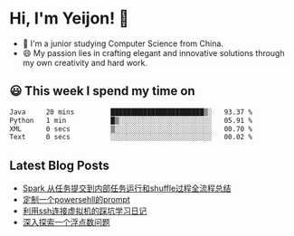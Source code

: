 <!--

Here are some ideas to get you started:

- 🔭 I’m currently working on ...
- 🌱 I’m currently learning ...
- 👯 I’m looking to collaborate on ...
- 🤔 I’m looking for help with ...
- 💬 Ask me about ...
- 📫 How to reach me: ...
- 😄 Pronouns: ...
- ⚡ Fun fact: ...
-->

# Hi, I'm Yeijon! 👋

- 🔭 I'm a junior studying Computer Science from China.
- 😄 My passion lies in crafting elegant and innovative solutions through my own creativity and hard work.

## 😃 This week I spend my time on
<!--START_SECTION:waka-->

```txt
Java     20 mins         ███████████████████████▒░   93.37 %
Python   1 min           █▒░░░░░░░░░░░░░░░░░░░░░░░   05.91 %
XML      0 secs          ▒░░░░░░░░░░░░░░░░░░░░░░░░   00.70 %
Text     0 secs          ░░░░░░░░░░░░░░░░░░░░░░░░░   00.02 %
```

<!--END_SECTION:waka-->

## Latest Blog Posts
<!-- BLOG-POST-LIST:START -->
- [Spark 从任务提交到内部任务运行和shuffle过程全流程总结](https://yeijon.github.io/posts/Spark-%E4%BB%8E%E4%BB%BB%E5%8A%A1%E6%8F%90%E4%BA%A4%E5%88%B0%E5%86%85%E9%83%A8%E4%BB%BB%E5%8A%A1%E8%BF%90%E8%A1%8C%E5%92%8Cshuffle%E8%BF%87%E7%A8%8B%E5%85%A8%E6%B5%81%E7%A8%8B%E6%80%BB%E7%BB%93/)
- [定制一个powersehll的prompt](https://yeijon.github.io/posts/%E5%AE%9A%E5%88%B6%E4%B8%80%E4%B8%AApowersehll%E7%9A%84prompt/)
- [利用ssh连接虚拟机的踩坑学习日记](https://yeijon.github.io/posts/%E5%88%A9%E7%94%A8ssh%E8%BF%9E%E6%8E%A5%E8%99%9A%E6%8B%9F%E6%9C%BA%E7%9A%84%E8%B8%A9%E5%9D%91%E5%AD%A6%E4%B9%A0%E6%97%A5%E8%AE%B0/)
- [深入探索一个浮点数问题](https://yeijon.github.io/posts/%E6%B7%B1%E5%85%A5%E6%8E%A2%E7%B4%A2%E4%B8%80%E4%B8%AA%E6%B5%AE%E7%82%B9%E6%95%B0%E9%97%AE%E9%A2%98/)
<!-- BLOG-POST-LIST:END -->
